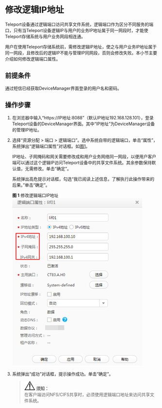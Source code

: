 # 修改逻辑IP地址<a name="des_01_0021"></a>

Teleport设备通过逻辑端口访问共享文件系统，逻辑端口作为区分不同服务的端口，只有当Teleport设备逻辑IP与用户的业务IP地址属于同一网段时，才能使Teleport存储系统与用户业务网段相连通。

用户在使用Teleport存储系统前，需修改逻辑IP地址，使之与用户业务IP地址属于同一网段，且修改后的逻辑IP不能与管理IP同网段，否则会修改失败。本小节主要介绍如何修改逻辑端口属性。

## 前提条件<a name="zh-cn_topic_0101859784_section8895910154910"></a>

通过短信已经获取DeviceManager界面登录的用户名和密码。

## 操作步骤<a name="zh-cn_topic_0101859784_section3314152216468"></a>

1.  在浏览器中输入“https://IP地址:8088”（默认IP地址192.168.128.101），登录Teleport设备的DeviceManager界面。其中“IP地址”为DeviceManager设备的管理IP地址。
2.  选择“资源分配 \> 端口 \> 逻辑端口”。选中系统自带的逻辑端口，单击“属性”，系统弹出“逻辑端口属性”对话框。如[图1](#fig206191037326)。

    IP地址、子网掩码和网关需要修改成和用户业务网络同一网段，以便用户客户端可以通过这个逻辑IP访问Teleport设备中的共享文件系统。其余参数保持默认值，无需修改。单击“确定”。

    系统弹出高危提示对话框，勾选“我已阅读上述信息，了解执行此操作带来的后果。”单击“确定”。

    **图 1**  修改逻辑端口IP地址<a name="fig206191037326"></a>  
    ![](figures/修改逻辑端口IP地址.png "修改逻辑端口IP地址")

3.  系统弹出“成功”对话框，提示操作成功。单击“确定”。

    >![](public_sys-resources/icon-notice.gif) **须知：**   
    >在客户端访问NFS/CIFS共享时，必须使用逻辑端口地址来访问共享文件系统。  


